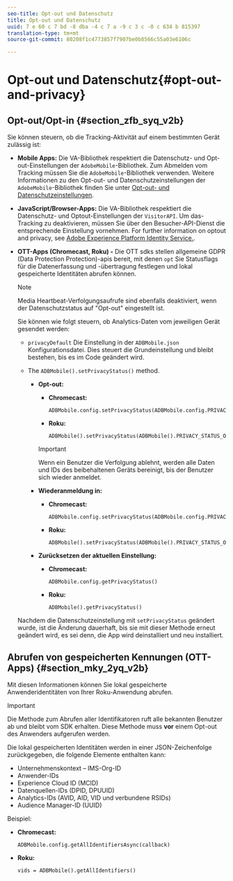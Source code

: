 ```yaml
---
seo-title: Opt-out und Datenschutz
title: Opt-out und Datenschutz
uuid: 7 e 60 c 7 bd -8 dba -4 c 7 a -9 c 3 c -0 c 634 b 815397
translation-type: tm+mt
source-git-commit: 80208f1c4773857f7907be0b8566c55a03e6106c

---
```



# Opt-out und Datenschutz{#opt-out-and-privacy}

## Opt-out/Opt-in {#section_zfb_syq_v2b}

Sie können steuern, ob die Tracking-Aktivität auf einem bestimmten Gerät zulässig ist:

* **Mobile Apps:** Die VA-Bibliothek respektiert die Datenschutz- und Opt-out-Einstellungen der `AdobeMobile`-Bibliothek. Zum Abmelden vom Tracking müssen Sie die `AdobeMobile`-Bibliothek verwenden. Weitere Informationen zu den Opt-out- und Datenschutzeinstellungen der `AdobeMobile`-Bibliothek finden Sie unter [Opt-out- und Datenschutzeinstellungen](https://docs.adobe.com/content/help/en/mobile-services/android/gdpr-privacy-android/privacy.html).
* **JavaScript/Browser-Apps:** Die VA-Bibliothek respektiert die Datenschutz- und Optout-Einstellungen der `VisitorAPI`. Um das-Tracking zu deaktivieren, müssen Sie über den Besucher-API-Dienst die entsprechende Einstellung vornehmen. For further information on opt­out and privacy, see [Adobe Experience Platform Identity Service.](https://marketing.adobe.com/resources/help/en_US/mcvid/).
* **OTT-Apps (Chromecast, Roku) -** Die OTT sdks stellen allgemeine GDPR (Data Protection Protection)-apis bereit, mit denen `opt` Sie Statusflags für die Datenerfassung und -übertragung festlegen und lokal gespeicherte Identitäten abrufen können.

   >[!NOTE]
   >
   >Media Heartbeat-Verfolgungsaufrufe sind ebenfalls deaktiviert, wenn der Datenschutzstatus auf "Opt-out" eingestellt ist.

   Sie können wie folgt steuern, ob Analytics-Daten vom jeweiligen Gerät gesendet werden:

   * `privacyDefault` Die Einstellung in der `ADBMobile.json` Konfigurationsdatei. Dies steuert die Grundeinstellung und bleibt bestehen, bis es im Code geändert wird.

   * The `ADBMobile().setPrivacyStatus()` method.

      * **Opt-out:**

         * **Chromecast:**

            ```
            ADBMobile.config.setPrivacyStatus(ADBMobile.config.PRIVACY_STATUS_OPT_OUT)
            ```

         * **Roku:**

            ```
            ADBMobile().setPrivacyStatus(ADBMobile().PRIVACY_STATUS_OPT_OUT)
            ```
         >[!IMPORTANT]
         >
         >Wenn ein Benutzer die Verfolgung ablehnt, werden alle Daten und IDs des beibehaltenen Geräts bereinigt, bis der Benutzer sich wieder anmeldet.

      * **Wiederanmeldung in:**

         * **Chromecast:**

            ```
            ADBMobile.config.setPrivacyStatus(ADBMobile.config.PRIVACY_STATUS_OPT_IN)
            ```

         * **Roku:**

            ```
            ADBMobile().setPrivacyStatus(ADBMobile().PRIVACY_STATUS_OPT_IN)
            ```
      * **Zurücksetzen der aktuellen Einstellung:**

         * **Chromecast:**

            ```
            ADBMobile.config.getPrivacyStatus()
            ```

         * **Roku:**

            ```
            ADBMobile().getPrivacyStatus()
            ```
   Nachdem die Datenschutzeinstellung mit `setPrivacyStatus` geändert wurde, ist die Änderung dauerhaft, bis sie mit dieser Methode erneut geändert wird, es sei denn, die App wird deinstalliert und neu installiert.

## Abrufen von gespeicherten Kennungen (OTT-Apps) {#section_mky_2yq_v2b}

Mit diesen Informationen können Sie lokal gespeicherte Anwenderidentitäten von Ihrer Roku-Anwendung abrufen.

>[!IMPORTANT]
>
>Die Methode zum Abrufen aller Identifikatoren ruft alle bekannten Benutzer ab und bleibt vom SDK erhalten. Diese Methode muss **vor** einem Opt-out des Anwenders aufgerufen werden.

Die lokal gespeicherten Identitäten werden in einer JSON-Zeichenfolge zurückgegeben, die folgende Elemente enthalten kann:

* Unternehmenskontext – IMS-Org-ID
* Anwender-IDs
* Experience Cloud ID (MCID)
* Datenquellen-IDs (DPID, DPUUID)
* Analytics-IDs (AVID, AID, VID und verbundene RSIDs)
* Audience Manager-ID (UUID)

Beispiel:

* **Chromecast:**

   ```
   ADBMobile.config.getAllIdentifiersAsync(callback)
   ```

* **Roku:**

   ```
   vids = ADBMobile().getAllIdentifiers()
   ```

